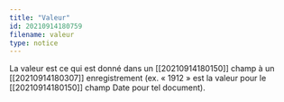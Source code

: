 ```yaml
---
title: "Valeur"
id: 20210914180759
filename: valeur
type: notice
---
```


La valeur est ce qui est donné dans un [[20210914180150]] champ à un [[20210914180307]] enregistrement (ex. « 1912 » est la valeur pour le [[20210914180150]] champ Date pour tel document).

